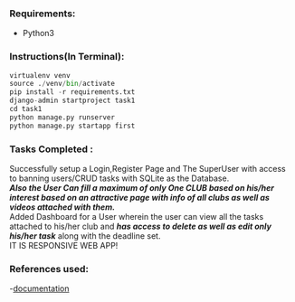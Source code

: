 ### Requirements:
 - Python3  
### Instructions(In Terminal):  
```python  
virtualenv venv  
source ./venv/bin/activate
pip install -r requirements.txt  
django-admin startproject task1  
cd task1  
python manage.py runserver  
python manage.py startapp first  
```
### Tasks Completed :
Successfully setup a Login,Register Page and The SuperUser with access to banning users/CRUD tasks with SQLite as the Database.  
***Also the User Can fill a maximum of only One CLUB based on his/her interest based on an attractive page with info of all clubs
as well as videos attached with them.***  
Added Dashboard for a User wherein the user can view all the tasks attached to his/her club and ***has access to delete as well as edit only his/her task*** along with the deadline set.  
IT IS RESPONSIVE WEB APP!  

### References used:  
 -[documentation](https://docs.djangoproject.com/en/4.0/)
 





